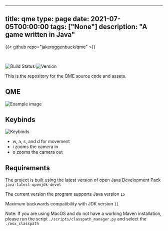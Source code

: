 
---
title: qme
type: page
date: 2021-07-05T00:00:00
tags: ["None"]
description: "A game written in Java"
---

{{< github repo="jakeroggenbuck/qme" >}}

<br>

![Build Status](https://github.com/adamhutchings/qme5/workflows/Run%20tests/badge.svg)
![Version](https://img.shields.io/github/v/release/qmegame/qme-releases)

This is the repository for the QME source code and assets.

## QME
![Example image](https://github.com/adamhutchings/qme5/blob/master/info/full_view_04.png?raw=true)

## Keybinds
![Keybinds](https://github.com/adamhutchings/qme5/blob/master/info/movement.png?raw=true)

- w, a, s, and d for movement
- i zooms the camera in
- o zooms the camera out

## Requirements
The project is built using the latest version of open Java Development Pack
`java-latest-openjdk-devel`

The current version the program supports Java version `15`

Maximum backwards compatibility with JDK version `11`


Note: If you are using MacOS and do not have a working Maven installation, please run the script `./scripts/classpath_manager.py` and select the `./osx_classpath`
